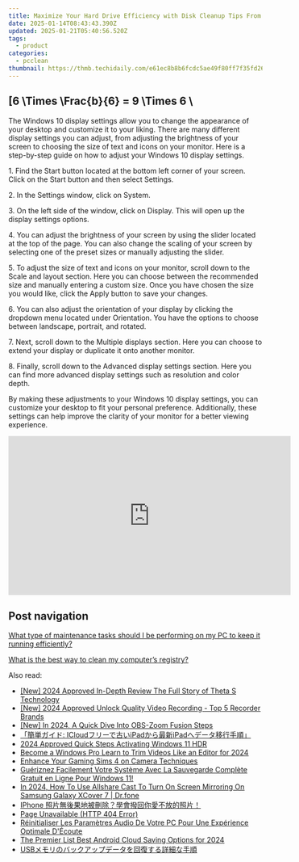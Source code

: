 ```yaml
---
title: Maximize Your Hard Drive Efficiency with Disk Cleanup Tips From YL Software Experts
date: 2025-01-14T08:43:43.390Z
updated: 2025-01-21T05:40:56.520Z
tags:
  - product
categories:
  - pcclean
thumbnail: https://thmb.techidaily.com/e61ec8b8b6fcdc5ae49f80ff7f35fd26c15f5f9f26e0670f639723e26a96ce2a.jpeg
---
```


## \[6 \Times \Frac{b}{6} = 9 \Times 6 \

The Windows 10 display settings allow you to change the appearance of your desktop and customize it to your liking. There are many different display settings you can adjust, from adjusting the brightness of your screen to choosing the size of text and icons on your monitor. Here is a step-by-step guide on how to adjust your Windows 10 display settings. 

1\. Find the Start button located at the bottom left corner of your screen. Click on the Start button and then select Settings.

2\. In the Settings window, click on System.

3\. On the left side of the window, click on Display. This will open up the display settings options. 

4\. You can adjust the brightness of your screen by using the slider located at the top of the page. You can also change the scaling of your screen by selecting one of the preset sizes or manually adjusting the slider.

5\. To adjust the size of text and icons on your monitor, scroll down to the Scale and layout section. Here you can choose between the recommended size and manually entering a custom size. Once you have chosen the size you would like, click the Apply button to save your changes.

6\. You can also adjust the orientation of your display by clicking the dropdown menu located under Orientation. You have the options to choose between landscape, portrait, and rotated.

7\. Next, scroll down to the Multiple displays section. Here you can choose to extend your display or duplicate it onto another monitor.

8\. Finally, scroll down to the Advanced display settings section. Here you can find more advanced display settings such as resolution and color depth. 

By making these adjustments to your Windows 10 display settings, you can customize your desktop to fit your personal preference. Additionally, these settings can help improve the clarity of your monitor for a better viewing experience.

<!-- affiliate ads begin -->
<iframe width="560" height="315" src="https://www.youtube.com/embed/BmegThMdrJE?si=rILo1FJb9DgnPljV" title="YouTube video player" frameborder="0" allow="accelerometer; autoplay; clipboard-write; encrypted-media; gyroscope; picture-in-picture; web-share" referrerpolicy="strict-origin-when-cross-origin" allowfullscreen></iframe>
<!-- affiliate ads end -->

## Post navigation

[What type of maintenance tasks should I be performing on my PC to keep it running efficiently?](https://tools.techidaily.com/pcclean/products/)

[What is the best way to clean my computer’s registry?](https://tools.techidaily.com/pcclean/products/)

<ins class="adsbygoogle"
     style="display:block"
     data-ad-format="autorelaxed"
     data-ad-client="ca-pub-7571918770474297"
     data-ad-slot="1223367746"></ins>

<ins class="adsbygoogle"
     style="display:block"
     data-ad-client="ca-pub-7571918770474297"
     data-ad-slot="8358498916"
     data-ad-format="auto"
     data-full-width-responsive="true"></ins>

<span class="atpl-alsoreadstyle">Also read:</span>
<div><ul>
<li><a href="https://fox-blue.techidaily.com/new-2024-approved-in-depth-review-the-full-story-of-theta-s-technology/"><u>[New] 2024 Approved In-Depth Review The Full Story of Theta S Technology</u></a></li>
<li><a href="https://remote-screen-capture.techidaily.com/new-2024-approved-unlock-quality-video-recording-top-5-recorder-brands/"><u>[New] 2024 Approved Unlock Quality Video Recording - Top 5 Recorder Brands</u></a></li>
<li><a href="https://screen-capture.techidaily.com/new-in-2024-a-quick-dive-into-obs-zoom-fusion-steps/"><u>[New] In 2024, A Quick Dive Into OBS-Zoom Fusion Steps</u></a></li>
<li><a href="https://discover-amazing.techidaily.com/icloudipadipad/"><u>「簡単ガイド: ICloudフリーで古いiPadから最新iPadへデータ移行手順」</u></a></li>
<li><a href="https://extra-approaches.techidaily.com/2024-approved-quick-steps-activating-windows-11-hdr/"><u>2024 Approved Quick Steps Activating Windows 11 HDR</u></a></li>
<li><a href="https://extra-information.techidaily.com/become-a-windows-pro-learn-to-trim-videos-like-an-editor-for-2024/"><u>Become a Windows Pro Learn to Trim Videos Like an Editor for 2024</u></a></li>
<li><a href="https://on-screen-recording.techidaily.com/enhance-your-gaming-sims-4-on-camera-techniques/"><u>Enhance Your Gaming Sims 4 on Camera Techniques</u></a></li>
<li><a href="https://discover-amazing.techidaily.com/gueriznez-facilement-votre-systeme-avec-la-sauvegarde-complete-gratuit-en-ligne-pour-windows-11/"><u>Guériznez Facilement Votre Système Avec La Sauvegarde Complète Gratuit en Ligne Pour Windows 11!</u></a></li>
<li><a href="https://screen-mirror.techidaily.com/in-2024-how-to-use-allshare-cast-to-turn-on-screen-mirroring-on-samsung-galaxy-xcover-7-drfone-by-drfone-android/"><u>In 2024, How To Use Allshare Cast To Turn On Screen Mirroring On Samsung Galaxy XCover 7 | Dr.fone</u></a></li>
<li><a href="https://discover-amazing.techidaily.com/1728495094039-iphone/"><u>IPhone 照片無後果地被刪除？學會撥回你愛不放的照片！</u></a></li>
<li><a href="https://discover-amazing.techidaily.com/1728504104436-page-unavailable-http-404-error/"><u>Page Unavailable (HTTP 404 Error)</u></a></li>
<li><a href="https://discover-amazing.techidaily.com/reinitialiser-les-parametres-audio-de-votre-pc-pour-une-experience-optimale-decoute/"><u>Réinitialiser Les Paramètres Audio De Votre PC Pour Une Expérience Optimale D'Écoute</u></a></li>
<li><a href="https://article-knowledge.techidaily.com/the-premier-list-best-android-cloud-saving-options-for-2024/"><u>The Premier List Best Android Cloud Saving Options for 2024</u></a></li>
<li><a href="https://discover-amazing.techidaily.com/1728471533716-usb/"><u>USBメモリのバックアップデータを回復する詳細な手順</u></a></li>
</ul></div>

